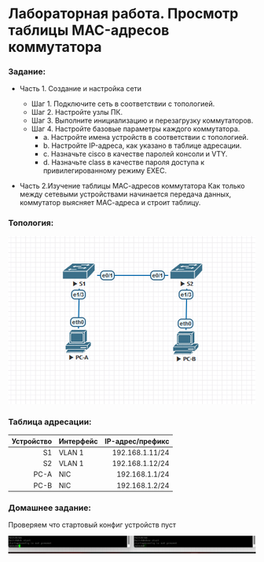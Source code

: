 #  Лабораторная работа. Просмотр таблицы MAC-адресов коммутатора 


###  Задание:

+ Часть 1. Создание и настройка сети
  + Шаг 1. Подключите сеть в соответствии с топологией.
  + Шаг 2. Настройте узлы ПК.
  + Шаг 3. Выполните инициализацию и перезагрузку коммутаторов.
  + Шаг 4. Настройте базовые параметры каждого коммутатора.
	+ a. Настройте имена устройств в соответствии с топологией.
	+ b. Настройте IP-адреса, как указано в таблице адресации.
	+ c. Назначьте cisco в качестве паролей консоли и VTY.
	+ d. Назначьте class в качестве пароля доступа к привилегированному режиму EXEC.

+ Часть 2.Изучение таблицы МАС-адресов коммутатора
  Как только между сетевыми устройствами начинается передача данных, коммутатор выясняет МАС-адреса и строит таблицу.


### Топология:

![](./imgs/tp.png)


### Таблица адресации:


|    Устройство    |   Интерфейс    |    IP-адрес/префикс      |
|-----------------:|:---------------|-------------------------:|
|       S1         |     VLAN 1     |    192.168.1.11/24       |
|       S2         |     VLAN 1     |    192.168.1.12/24       |
|       PC-A       |      NIC       |    192.168.1.1/24        |
|       PC-B       |      NIC       |    192.168.1.2/24        |


### Домашнее задание:

Проверяем что стартовый конфиг устройств пуст 

![](./imgs/1.png)